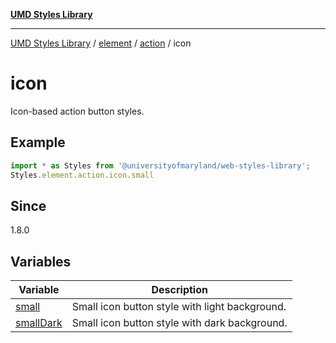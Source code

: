 [**UMD Styles Library**](../../../../../README.md)

***

[UMD Styles Library](../../../../../README.md) / [element](../../../../README.md) / [action](../../README.md) / icon

# icon

Icon-based action button styles.

## Example

```typescript
import * as Styles from '@universityofmaryland/web-styles-library';
Styles.element.action.icon.small
```

## Since

1.8.0

## Variables

| Variable | Description |
| ------ | ------ |
| [small](variables/small.md) | Small icon button style with light background. |
| [smallDark](variables/smallDark.md) | Small icon button style with dark background. |
